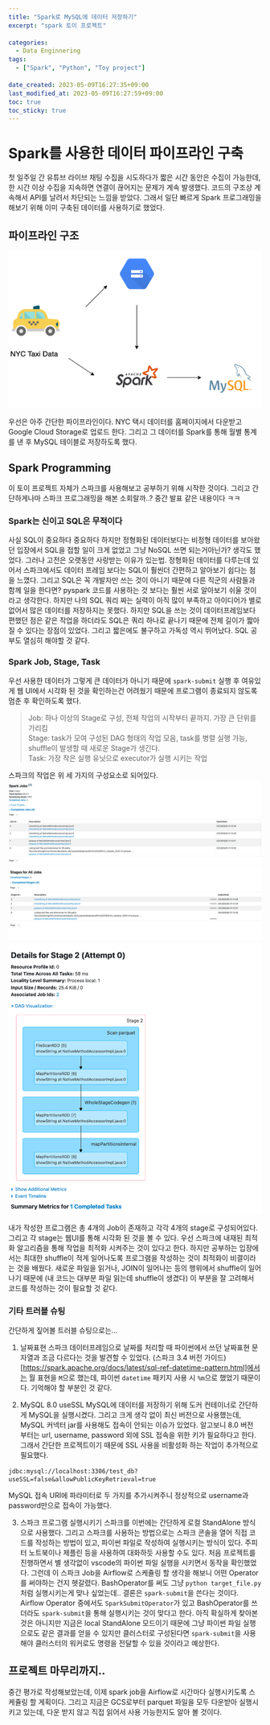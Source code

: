 ```yaml
---
title: "Spark로 MySQL에 데이터 저장하기"
excerpt: "spark 토이 프로젝트"

categories:
  - Data Enginnering
tags:
  - ["Spark", "Python", "Toy project"]

date_created: 2023-05-09T16:27:35+09:00
last_modified_at: 2023-05-09T16:27:59+09:00
toc: true
toc_sticky: true
---
```


# Spark를 사용한 데이터 파이프라인 구축

첫 일주일 간 유튜브 라이브 채팅 수집을 시도하다가 짧은 시간 동안은 수집이 가능한데, 한 시간 이상 수집을 지속하면 연결이 끊어지는 문제가 계속 발생했다. 코드의 구조상 계속해서 API를 날려서 차단되는 느낌을 받았다. 그래서 일단 빠르게 Spark 프로그래밍을 해보기 위해 이미 구축된 데이터를 사용하기로 했었다.

## 파이프라인 구조
![](/assets/img/spark%20toy%20project/2023-05-09/pipeline2.drawio.png)

우선은 아주 간단한 파이프라인이다. NYC 택시 데이터를 홈페이지에서 다운받고 Google Cloud Storage로 업로드 한다. 그리고 그 데이터를 Spark를 통해 월별 통계를 낸 후 MySQL 테이블로 저장하도록 했다.

## Spark Programming
이 토이 프로젝트 자체가 스파크를 사용해보고 공부하기 위해 시작한 것이다. 그리고 간단하게나마 스파크 프로그래밍을 해본 소회랄까..? 중간 발표 같은 내용이다 ㅋㅋ

### Spark는 신이고 SQL은 무적이다
사실 SQL이 중요하다 중요하다 하지만 정형화된 데이터보다는 비정형 데이터를 보아왔던 입장에서 SQL을 접할 일이 크게 없었고 그냥 NoSQL 쓰면 되는거아닌가? 생각도 했었다. 그러나 고전은 오랫동안 사랑받는 이유가 있는법. 정형화된 데이터를 다루는데 있어서 스파크에서도 데이터 프레임 보다는 SQL이 훨씬더 간편하고 알아보기 쉽다는 점을 느꼈다. 
그리고 SQL은 꼭 개발자만 쓰는 것이 아니기 때문에 다른 직군의 사람들과 함께 일을 한다면? pyspark 코드를 사용하는 것 보다는 훨씬 서로 알아보기 쉬울 것이라고 생각한다. 
하지만 나의 SQL 쿼리 짜는 실력이 아직 많이 부족하고 아이디어가 별로 없어서 많은 데이터를 저장하지는 못했다. 하지만 SQL을 쓰는 것이 데이터프레임보다 편했던 점은 같은 작업을 하더라도 SQL은 쿼리 하나로 끝나기 때문에 전체 길이가 짧아질 수 있다는 장점이 있었다. 그리고 짧은에도 불구하고 가독성 역시 뛰어났다.
SQL 공부도 열심히 해야할 것 같다.

### Spark Job, Stage, Task
우선 사용한 데이터가 그렇게 큰 데이터가 아니기 때문에 `spark-submit` 실행 후 여유있게 웹 UI에서 시각화 된 것을 확인하는건 어려웠기 때문에 프로그램이 종료되지 않도록 멈춘 후 확인하도록 했다. 
> Job: 하나 이상의 Stage로 구성, 전체 작업의 시작부터 끝까지. 가장 큰 단위를 가리킴   
Stage: task가 모여 구성된 DAG 형태의 작업 모음, task를 병렬 실행 가능, shuffle이 발생할 때 새로운 Stage가 생긴다.  
Task: 가장 작은 실행 유닛으로 executor가 실행 시키는 작업

스파크의 작업은 위 세 가지의 구성요소로 되어있다. 
![](/assets/img/spark%20toy%20project/2023-05-09/jobs.png)
![](/assets/img/spark%20toy%20project/2023-05-09/stages.png)
![](/assets/img/spark%20toy%20project/2023-05-09/tasks.png)

내가 작성한 프로그램은 총 4개의 Job이 존재하고 각각 4개의 stage로 구성되어있다. 그리고 각 stage는 웹UI를 통해 시각화 된 것을 볼 수 있다. 
우선 스파크에 내재된 최적화 알고리즘을 통해 작업을 최적화 시켜주는 것이 있다고 한다. 하지만 공부하는 입장에서는 최대한 shuffle이 적게 일어나도록 프로그램을 작성하는 것이 최적화이 비결이라는 것을 배웠다.
새로운 파일을 읽거나, JOIN이 일어나는 등의 행위에서 shuffle이 일어나기 때문에 (내 코드는 대부분 파일 읽는데 shuffle이 생겼다) 이 부분을 잘 고려해서 코드를 작성하는 것이 필요할 것 같다.

### 기타 트러블 슈팅
간단하게 짚어볼 트러블 슈팅으로는...
1. 날짜표현
스파크 데이터프레임으로 날짜를 처리할 때 파이썬에서 쓰던 날짜표현 문자열과 조금 다르다는 것을 발견할 수 있었다. (스파크 3.4 버전 가이드)[https://spark.apache.org/docs/latest/sql-ref-datetime-pattern.html]에서는 월 표현을 `M`으로 했는데, 파이썬 `datetime` 패키지 사용 시 `%m`으로 했었기 때문이다. 기억해야 할 부분인 것 같다.

2. MySQL 8.0 useSSL
MySQL에 데이터를 저장하기 위해 도커 컨테이너로 간단하게 MySQL을 실행시켰다. 그리고 크게 생각 없이 최신 버전으로 사용했는데, MySQL 커넥터 jar를 사용해도 접속이 안되는 이슈가 있었다. 알고보니 8.0 버전 부터는 url, username, password 외에 SSL 접속을 위한 키가 필요하다고 한다. 그래서 간단한 프로젝트이기 때문에 SSL 사용을 비활성화 하는 작업이 추가적으로 필요했다. 
```
jdbc:mysql://localhost:3306/test_db?useSSL=false&allowPublicKeyRetrieval=true
```
MySQL 접속 URI에 파라미터로 두 가지를 추가시켜주니 정상적으로 username과 password만으로 접속이 가능했다.

3. 스파크 프로그램 실행시키기
스파크를 이번에는 간단하게 로컬 StandAlone 방식으로 사용했다. 그리고 스파크를 사용하는 방법으로는 스파크 콘솔을 열어 직접 코드를 작성하는 방법이 있고, 파이썬 파일로 작성하여 실행시키는 방식이 있다. 주피터 노트북이나 제플린 등을 사용하여 대화하듯 사용할 수도 있다. 
처음 프로젝트를 진행하면서 별 생각없이 vscode의 파이썬 파일 실행을 시키면서 동작을 확인했었다. 그런데 이 스파크 Job을 Airflow로 스케쥴링 할 생각을 해보니 어떤 Operator를 써야하는 건지 헷갈렸다.
BashOperator를 써도 그냥 `python target_file.py` 처럼 실행시키는게 맞나 싶었는데.. 결론은 `spark-submit`을 쓴다는 것이다. Airflow Operator 중에서도 `SparkSubmitOperator`가 있고 BashOperator를 쓰더라도 `spark-submit`을 통해 실행시키는 것이 맞다고 한다. 
아직 확실하게 찾아본 것은 아니지만 지금은 local StandAlone 모드이기 때문에 그냥 파이썬 파일 실행으로도 같은 결과를 얻을 수 있지만 클러스터로 구성된다면 `spark-submit`을 사용해야 클러스터의 워커로도 명령을 전달할 수 있을 것이라고 예상한다.

## 프로젝트 마무리까지..
중간 평가로 작성해보았는데, 이제 spark job을 Airflow로 시간마다 실행시키도록 스케쥴링 할 게획이다. 그리고 지금은 GCS로부터 parquet 파일을 모두 다운받아 실행시키고 있는데, 다운 받지 않고 직접 읽어서 사용 가능한지도 알아 볼 것이다. 